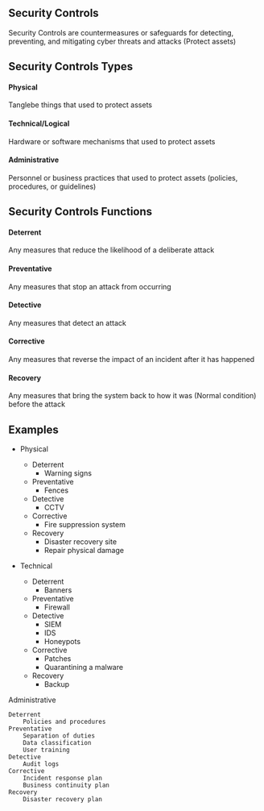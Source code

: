 ## Security Controls
Security Controls are countermeasures or safeguards for detecting, preventing, and mitigating cyber threats and attacks (Protect assets)

## Security Controls Types
#### Physical
Tanglebe things that used to protect assets

#### Technical/Logical
Hardware or software mechanisms that used to protect assets

#### Administrative
Personnel or business practices that used to protect assets (policies, procedures, or guidelines)


## Security Controls Functions
#### Deterrent
Any measures that reduce the likelihood of a deliberate attack

#### Preventative
Any measures that stop an attack from occurring

#### Detective
Any measures that detect an attack

#### Corrective
Any measures that reverse the impact of an incident after it has happened

#### Recovery
Any measures that bring the system back to how it was (Normal condition) before the attack


## Examples
- Physical 
  - Deterrent
    - Warning signs
  - Preventative
    - Fences
  - Detective
    - CCTV
  - Corrective
    - Fire suppression system
  - Recovery
    - Disaster recovery site
    - Repair physical damage

- Technical 
  - Deterrent
    - Banners
  - Preventative
    - Firewall
  - Detective
    - SIEM
    - IDS
    - Honeypots
  - Corrective
    - Patches
    - Quarantining a malware
  - Recovery
    - Backup

Administrative

    Deterrent
        Policies and procedures
    Preventative
        Separation of duties
        Data classification
        User training
    Detective
        Audit logs
    Corrective
        Incident response plan
        Business continuity plan
    Recovery
        Disaster recovery plan
